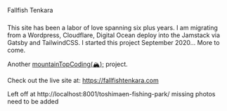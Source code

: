 <p class="-text-center">Fallfish Tenkara</p>

###
This site has been a labor of love spanning six plus years. I am migrating from a Wordpress, Cloudflare, Digital Ocean deploy into the Jamstack via Gatsby and TailwindCSS. I started this project September 2020... More to come.

<p>Another <a href="https://mountaintopcoding.dev">mountainTopCoding(<span role="img" aria-label="mountain with snow-cap">&#127956;</span>);</a> project.</p>

Check out the live site at: https://fallfishtenkara.com

Left off at http://localhost:8001/toshimaen-fishing-park/ missing photos need to be added